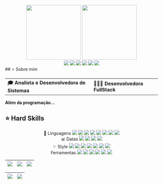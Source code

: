 
<div align="center">
  <img height="180em" src="https://github-readme-stats.vercel.app/api?username=aMandyDev&show_icons=true&theme=tokyonight"/>
    <img height="180em" src="https://github-readme-stats.vercel.app/api/top-langs/?username=aMandyDev&show_icons=true&theme=tokyonight"/>
</div>
<div align="center">
  <!-- Work Links -->
  <a href="https://github.com/aMandyDev" target="_blank"><img src="https://img.shields.io/badge/GitHub-100000?style=for-the-badge&logo=github&logoColor=white" target="_blank"></a> 
  <a href="https://www.linkedin.com/in/amanda-conceicao-gomes-dev/" target="_blank"><img src="https://img.shields.io/badge/-LinkedIn-%230077B5?style=for-the-badge&logo=linkedin&logoColor=white" target="_blank"></a>
  <a href = "mailto:amanda89conceicao@gmail.com"><img src="https://img.shields.io/badge/Gmail-D14836?style=for-the-badge&logo=gmail&logoColor=white"></a>
  <!-- YT Links --> 
  <a href="https://www.youtube.com/@falaserioDev" target="_blank"><img src="https://img.shields.io/badge/@falaserioDev-FF0000?style=for-the-badge&logo=youtube&logoColor=white" target="_blank"></a> 
  <!-- Social Links -->
  <a href="https://instagram.com/falaseriodev" target="_blank"><img src="https://img.shields.io/badge/-Instagram-%23E4405F?style=for-the-badge&logo=instagram&logoColor=white" target="_blank"></a>
  <a href="https://twitter.com/AmandaGomesDev" target="_blank"><img src="https://img.shields.io/badge/Twitter-1DA1F2?style=for-the-badge&logo=twitter&logoColor=white" target="_blank"></a>
  <!-- OTH Links -->
</div>
## ⭐️ Sobre mim
<div align="center">
  <table>
    <tr>
      <td><b>🎓 Analista e Desenvolvedora de Sistemas</b></td>
      <td><b>👩🏼‍💻 Desenvolvedora FullStack</b></td>
    </tr>
  </table>
</div>

<b>Além da programação...</b>
## ⭐️ Hard Skills

<!--  <img height="160em" src="https://github-readme-stats.vercel.app/api?username=andreinaoliveira&show_icons=true&theme=synthwave&include_all_commits=true&count_private=true%22/"> --> 
<div align="center">
  <div>
    🚀 Linguagens
    <!-- Python --> <img src="https://img.shields.io/badge/Python-FFD43B?style=for-the-badge&logo=python&logoColor=blue">
    <!-- JavaScript --> <img src="https://img.shields.io/badge/JavaScript-323330?style=for-the-badge&logo=javascript&logoColor=F7DF1E">
    <!-- Kotlin --> <img src="https://img.shields.io/badge/Kotlin-0095D5?&style=for-the-badge&logo=kotlin&logoColor=white">
    <!-- Typescript --> <img src="https://img.shields.io/badge/TypeScript-007ACC?style=for-the-badge&logo=typescript&logoColor=white">
    <!-- React --> <img src="https://img.shields.io/badge/React-20232A?style=for-the-badge&logo=react&logoColor=61DAFB">
    <!-- NodeJS --> <img src="https://img.shields.io/badge/Node.js-43853D?style=for-the-badge&logo=node.js&logoColor=white">
    <!-- .NET --> <img src="https://img.shields.io/badge/.NET-5C2D91?style=for-the-badge&logo=.net&logoColor=white">
    <!-- C# --> <img src="https://img.shields.io/badge/C%23-239120?style=for-the-badge&logo=c-sharp&logoColor=white"> 
  </div>
  
  <div>
    📊 Datas
    <!-- MongoDB --> <img src="https://img.shields.io/badge/MongoDB-4EA94B?style=for-the-badge&logo=mongodb&logoColor=white">
    <!-- POSTGRESQL --> <img src="	https://img.shields.io/badge/PostgreSQL-316192?style=for-the-badge&logo=postgresql&logoColor=white">
    <!-- SQL --> <img src="https://img.shields.io/badge/Microsoft%20SQL%20Server-CC2927?style=for-the-badge&logo=microsoft%20sql%20server&logoColor=white">
    <!-- MySQL --> <img src="https://img.shields.io/badge/MySQL-005C84?style=for-the-badge&logo=mysql&logoColor=white"> 
  </div>
  <div>
   ✨ Style
    <!-- CSS 3--> <img src="https://img.shields.io/badge/CSS3-1572B6?style=for-the-badge&logo=css3&logoColor=white">
    <!-- HTML 5 --> <img src="https://img.shields.io/badge/HTML5-E34F26?style=for-the-badge&logo=html5&logoColor=white">
    <!-- Material-UI --> <img src="https://img.shields.io/badge/Material--UI-0081CB?style=for-the-badge&logo=material-ui&logoColor=white">
    <!-- SAAS --> <img src="https://img.shields.io/badge/Sass-CC6699?style=for-the-badge&logo=sass&logoColor=white">
    <!-- StyledComponents --> <img src="https://img.shields.io/badge/styled--components-DB7093?style=for-the-badge&logo=styled-components&logoColor=white">
    <!-- Bootstrap --> <img src="https://img.shields.io/badge/Bootstrap-563D7C?style=for-the-badge&logo=bootstrap&logoColor=white">
    <!-- Tailwind --> <img src="https://img.shields.io/badge/Tailwind_CSS-38B2AC?style=for-the-badge&logo=tailwind-css&logoColor=white">
  </div> 
  <div>
    Ferramentas
  <!-- Postman --> <img src="https://img.shields.io/badge/Postman-EF5B25?style=for-the-badge&logo=Postman&logoColor=white">
  <!-- Android --> <img src="https://img.shields.io/badge/Android Studio-3DDC84?style=for-the-badge&logo=android&logoColor=white">
  <!-- Heroku --> <img src="https://img.shields.io/badge/Heroku-430098?style=for-the-badge&logo=heroku&logoColor=white">
  <!-- Bitbucket --> <img src="https://img.shields.io/badge/Bitbucket-0747a6?style=for-the-badge&logo=bitbucket&logoColor=white">
  <!-- Jira --> <img src="https://img.shields.io/badge/Jira-0052CC?style=for-the-badge&logo=Jira&logoColor=white">
  <!-- SourceTree --> <img src="https://img.shields.io/badge/Sourcetree-0052CC?style=for-the-badge&logo=Sourcetree&logoColor=white">
  </div>
</div>


<!-- 
theme=ocean_dark 
tokyonight: 35AFA3 Green | BF91F3 Purple | 1A1B27 Dark 
-->


| ![](http://github-profile-summary-cards.vercel.app/api/cards/stats?username=aMandyDev&theme=tokyonight) | ![](http://github-profile-summary-cards.vercel.app/api/cards/repos-per-language?username=aMandyDev&hide=Html&theme=tokyonight) | ![](http://github-profile-summary-cards.vercel.app/api/cards/most-commit-language?username=aMandyDev&theme=tokyonight) |
| :-: | :-: | :-: |

| ![](http://github-profile-summary-cards.vercel.app/api/cards/profile-details?username=aMandyDev&theme=tokyonight) | ![](https://github-readme-streak-stats.herokuapp.com/?user=aMandyDev&theme=tokyonight&hide_border=true&date_format=M%20j%5B%2C%20Y%5D&background=1A1B27&stroke=35AFA3&ring=BF91F3&fire=BF91F3&currStreakNum=BF91F3&sideNums=BF91F3&currStreakLabel=BF91F3&sideLabels=BF91F3&dates=35AFA3) |
| :-: | :-: |

